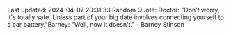 Last updated: 2024-04-07 20:31:33
Random Quote: Doctor: "Don't worry, it's totally safe. Unless part of your big date involves connecting yourself to a car battery."Barney: "Well, now it doesn't." - Barney Stinson